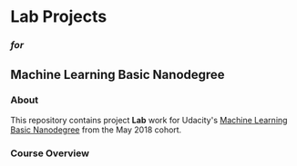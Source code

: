 
# Lab Projects

### *for*

## Machine Learning Basic Nanodegree 

### About

This repository contains project **Lab** work for Udacity's [Machine Learning Basic Nanodegree](https://in.udacity.com/course/machine-learning-engineer-nanodegree--nd009t) from the May 2018 cohort.

### Course Overview

